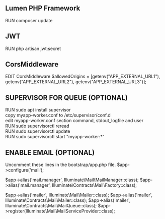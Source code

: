 ## Lumen PHP Framework
RUN composer update

## JWT
RUN php artisan jwt:secret

## CorsMiddleware
EDIT CorsMiddleware
$allowedOrigins = [getenv("APP_EXTERNAL_URL1"), getenv("APP_EXTERNAL_URL2"), getenv("APP_EXTERNAL_URL3")];

## SUPERVISOR FOR QUEUE (OPTIONAL)
RUN sudo apt install supervisor<br>
copy myapp-worker.conf to /etc/supervisor/conf.d<br>
edit myapp-worker.conf section command, stdout_logfile and user<br>
RUN sudo supervisorctl reread<br>
RUN sudo supervisorctl update<br>
RUN sudo supervisorctl start "myapp-worker:*"

## ENABLE EMAIL (OPTIONAL)
Uncomment these lines in the bootstrap/app.php file.
$app->configure('mail');

$app->alias('mail.manager', Illuminate\Mail\MailManager::class);
$app->alias('mail.manager', Illuminate\Contracts\Mail\Factory::class);

$app->alias('mailer', Illuminate\Mail\Mailer::class);
$app->alias('mailer', Illuminate\Contracts\Mail\Mailer::class);
$app->alias('mailer', Illuminate\Contracts\Mail\MailQueue::class);
$app->register(Illuminate\Mail\MailServiceProvider::class);